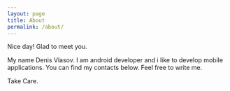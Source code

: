 ```yaml
---
layout: page
title: About
permalink: /about/
---
```


Nice day! Glad to meet you.

My name Denis Vlasov. I am android developer and i like to develop mobile applications. You can find my contacts below. Feel free to write me.

Take Care.

<!-- This is the base Jekyll theme. You can find out more info about customizing your Jekyll theme, as well as basic Jekyll usage documentation at [jekyllrb.com](http://jekyllrb.com/)

You can find the source code for the Jekyll new theme at:
{% include icon-github.html username="jekyll" %} /
[minima](https://github.com/jekyll/minima)

You can find the source code for Jekyll at
{% include icon-github.html username="jekyll" %} /
[jekyll](https://github.com/jekyll/jekyll) -->
